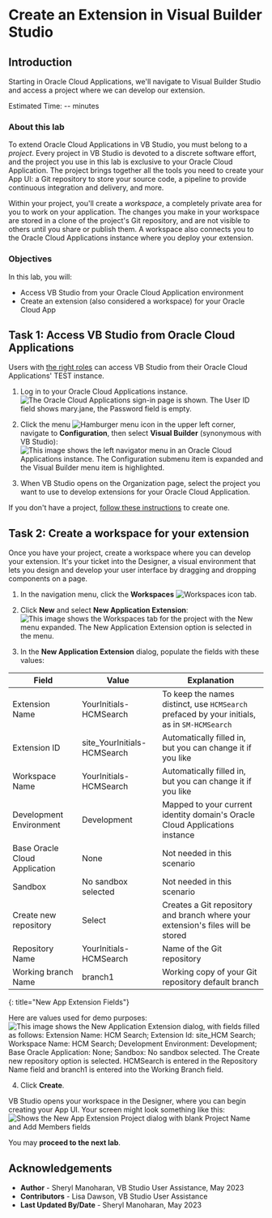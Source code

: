 # Create an Extension in Visual Builder Studio

## Introduction

Starting in Oracle Cloud Applications, we'll navigate to Visual Builder Studio and access a project where we can develop our extension.

Estimated Time: -- minutes

### About this lab

To extend Oracle Cloud Applications in VB Studio, you must belong to a *project*. Every project in VB Studio is devoted to a discrete software effort, and the project you use in this lab is exclusive to your Oracle Cloud Application. The project brings together all the tools you need to create your App UI: a Git repository to store your source code, a pipeline to provide continuous integration and delivery, and more.

Within your project, you'll create a *workspace*, a completely private area for you to work on your application. The changes you make in your workspace are stored in a clone of the project's Git repository, and are not visible to others until you share or publish them. A workspace also connects you to the Oracle Cloud Applications instance where you deploy your extension.

### Objectives

In this lab, you will:

* Access VB Studio from your Oracle Cloud Application environment
* Create an extension (also considered a workspace) for your Oracle Cloud App

## Task 1: Access VB Studio from Oracle Cloud Applications

Users with [the right roles](https://docs.oracle.com/en/cloud/paas/visual-builder/visualbuilder-administration/set-vb-studio-extend-oracle-cloud-applications.html#GUID-DF0D4F76-D26A-46B5-B8E5-68D7FDD1E475) can access VB Studio from their Oracle Cloud Applications' TEST instance.

1. Log in to your Oracle Cloud Applications instance.
  ![The Oracle Cloud Applications sign-in page is shown. The User ID field shows mary.jane, the Password field is empty.](images/login.png)

2. Click the menu ![Hamburger menu icon](images/icon-menu.png) in the upper left corner, navigate to **Configuration**, then select **Visual Builder** (synonymous with VB Studio):
  ![This image shows the left navigator menu in an Oracle Cloud Applications instance. The Configuration submenu item is expanded and the Visual Builder menu item is highlighted.](images/configuration-vb.png)

3. When VB Studio opens on the Organization page, select the project you want to use to develop extensions for your Oracle Cloud Application.

  If you don't have a project, [follow these instructions](https://docs.oracle.com/en/cloud/paas/visual-builder/visualbuilder-administration/set-vb-studio-extend-oracle-cloud-applications.html#GUID-E1303FFC-767A-4D87-B914-DE7B520AE799) to create one.

## Task 2: Create a workspace for your extension

Once you have your project, create a workspace where you can develop your extension. It's your ticket into the Designer, a visual environment that lets you design and develop your user interface by dragging and dropping components on a page.

1. In the navigation menu, click the **Workspaces** ![Workspaces icon](images/icon-workspaces.png) tab.

2. Click **New** and select **New Application Extension**:
  ![This image shows the Workspaces tab for the project with the New menu expanded. The New Application Extension option is selected in the menu.](images/create-extension.png)

3. In the **New Application Extension** dialog, populate the fields with these values:

  | Field | Value | Explanation |
  | --- | --- | --- |
  | Extension Name | YourInitials-HCMSearch | To keep the names distinct, use `HCMSearch` prefaced by your initials, as in `SM-HCMSearch` |
  | Extension ID | site_YourInitials-HCMSearch | Automatically filled in, but you can change it if you like |
  | Workspace Name | YourInitials-HCMSearch | Automatically filled in, but you can change it if you like |
  | Development Environment | Development | Mapped to your current identity domain's Oracle Cloud Applications instance |
  | Base Oracle Cloud Application | None | Not needed in this scenario |
  | Sandbox | No sandbox selected | Not needed in this scenario |
  | Create new repository | Select | Creates a Git repository and branch where your extension's files will be stored |
  | Repository Name | YourInitials-HCMSearch | Name of the Git repository |
  | Working branch Name | branch1 | Working copy of your Git repository default branch |
  {: title="New App Extension Fields"}

  Here are values used for demo purposes:
  ![This image shows the New Application Extension dialog, with fields filled as follows: Extension Name: HCM Search; Extension Id: site_HCM Search; Workspace Name: HCM Search; Development Environment: Development; Base Oracle Application: None; Sandbox: No sandbox selected. The Create new repository option is selected. HCMSearch is entered in the Repository Name field and branch1 is entered into the Working Branch field.](images/create-workspace.png)

4. Click **Create**.

  VB Studio opens your workspace in the Designer, where you can begin creating your App UI. Your screen might look something like this:
  ![Shows the New App Extension Project dialog with blank Project Name and Add Members fields](images/welcome.png)

You may **proceed to the next lab**.

## Acknowledgements

* **Author** - Sheryl Manoharan, VB Studio User Assistance, May 2023
* **Contributors** -  Lisa Dawson, VB Studio User Assistance
* **Last Updated By/Date** - Sheryl Manoharan, May 2023
